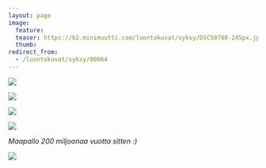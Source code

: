 ```yaml
---
layout: page
image:
  feature:
  teaser: https://b2.minimuutti.com/luontokuvat/syksy/DSC50788-245px.jpg
  thumb:
redirect_from:
  - /luontokuvat/syksy/00064
---
```


![](https://b2.minimuutti.com/luontokuvat/syksy/DSC50784-800px.jpg)

![](https://b2.minimuutti.com/luontokuvat/syksy/DSC50788-800px.jpg)

![](https://b2.minimuutti.com/luontokuvat/syksy/DSC51847-800px.jpg)

![](https://b2.minimuutti.com/luontokuvat/syksy/DSC51940-800px.jpg)

*Maapallo 200 miljoonaa vuotta sitten :)*

![](https://b2.minimuutti.com/luontokuvat/syksy/DS10034-800px.jpg)

